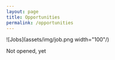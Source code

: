```yaml
---
layout: page
title: Opportunities 
permalink: /opportunities
---
```


![Jobs](assets/img/job.png width="100"/)

Not opened, yet
